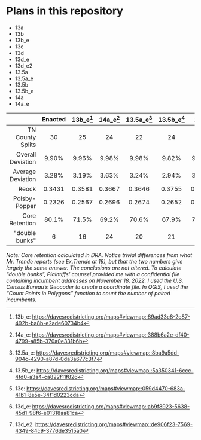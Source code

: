 # Plans in this repository

- 13a
- 13b
- 13b_e
- 13c
- 13d
- 13d_e
- 13d_e2
- 13.5a
- 13.5a_e
- 13.5b
- 13.5b_e
- 14a
- 14a_e

|                   | Enacted | 13b_e[^9] | 14a_e[^10] | 13.5a_e[^11] | 13.5b_e[^12] | 13c[^13] | 13d_e[^15]| 13d_e2[^16] |
|------------------:|:-------:|:---------:|:----------:|:------------:|:------------:|:--------:|:---------:|:-----------:|
|  TN County Splits |    30   |     25    |     24     |      22      |      24      |    24    |     24    |      24     |
| Overall Deviation |  9.90%  |   9.96%   |    9.98%   |     9.98%    |     9.82%    |   9.96%  |   9.89%   |    9.89%    |
| Average Deviation |  3.28%  |   3.19%   |    3.63%   |     3.24%    |     2.94%    |   3.07%  |   3.16%   |    3.16%    |
|             Reock |  0.3431 |   0.3581  |   0.3667   |    0.3646    |    0.3755    |  0.3565  |   0.3445  |    0.3445   |
|     Polsby-Popper |  0.2326 |   0.2567  |   0.2696   |    0.2674    |    0.2652    |  0.2543  |   0.2433  |    0.2434   |
|    Core Retention |  80.1%  |   71.5%   |    69.2%   |     70.6%    |     67.9%    |   73.7%  |    80.1%  |    80.1%    |
|    "double bunks" |    6    |     16    |     24     |      20      |      21      |    15    |      6    |       6     |
_Note: Core retention calculated in DRA. Notice trivial differences from what Mr. Trende reports (see Ex.Trende at 19), but that the two numbers give largely the same answer. The conclusions are not altered. To calculate "double bunks", Plaintiffs' counsel provided me with a confidential file containing incumbent addresses on November 18, 2022. I used the U.S. Census Bureau’s Geocoder to create a coordinate file. In QGIS, I used the “Count Points in Polygons” function to count the number of paired incumbents._

[^9]: 13b_e: https://davesredistricting.org/maps#viewmap::89ad33c8-2e87-492b-ba8b-e2ade60734b4
[^10]: 14a_e: https://davesredistricting.org/maps#viewmap::388b6a2e-df40-4799-a85b-370a0e331b6b 
[^11]: 13.5a_e: https://davesredistricting.org/maps#viewmap::8ba9a5dd-904c-4290-a87d-0da3a677c3f7 
[^12]: 13.5b_e: https://davesredistricting.org/maps#viewmap::5a350341-6ccc-4fd0-a3a4-ca822f11f826
[^13]: 13c: https://davesredistricting.org/maps#viewmap::059d4470-683a-41b1-8e5e-34f1d0223cda
[^15]: 13d_e: https://davesredistricting.org/maps#viewmap::ab9f8923-5638-45d1-98f6-e01318aa81ca
[^16]: 13d_e2: https://davesredistricting.org/maps#viewmap::de906f23-7569-4349-84c9-3776de3515a0
